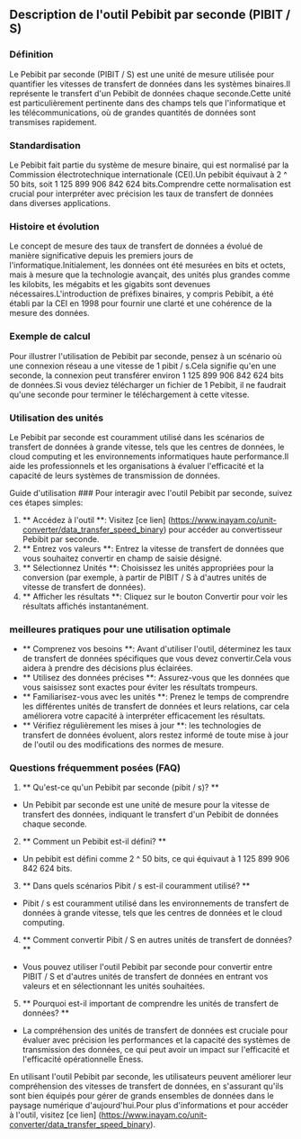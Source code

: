 ## Description de l'outil Pebibit par seconde (PIBIT / S)

### Définition
Le Pebibit par seconde (PIBIT / S) est une unité de mesure utilisée pour quantifier les vitesses de transfert de données dans les systèmes binaires.Il représente le transfert d'un Pebibit de données chaque seconde.Cette unité est particulièrement pertinente dans des champs tels que l'informatique et les télécommunications, où de grandes quantités de données sont transmises rapidement.

### Standardisation
Le Pebibit fait partie du système de mesure binaire, qui est normalisé par la Commission électrotechnique internationale (CEI).Un pebibit équivaut à 2 ^ 50 bits, soit 1 125 899 906 842 624 bits.Comprendre cette normalisation est crucial pour interpréter avec précision les taux de transfert de données dans diverses applications.

### Histoire et évolution
Le concept de mesure des taux de transfert de données a évolué de manière significative depuis les premiers jours de l'informatique.Initialement, les données ont été mesurées en bits et octets, mais à mesure que la technologie avançait, des unités plus grandes comme les kilobits, les mégabits et les gigabits sont devenues nécessaires.L'introduction de préfixes binaires, y compris Pebibit, a été établi par la CEI en 1998 pour fournir une clarté et une cohérence de la mesure des données.

### Exemple de calcul
Pour illustrer l'utilisation de Pebibit par seconde, pensez à un scénario où une connexion réseau a une vitesse de 1 pibit / s.Cela signifie qu'en une seconde, la connexion peut transférer environ 1 125 899 906 842 624 bits de données.Si vous deviez télécharger un fichier de 1 Pebibit, il ne faudrait qu'une seconde pour terminer le téléchargement à cette vitesse.

### Utilisation des unités
Le Pebibit par seconde est couramment utilisé dans les scénarios de transfert de données à grande vitesse, tels que les centres de données, le cloud computing et les environnements informatiques haute performance.Il aide les professionnels et les organisations à évaluer l'efficacité et la capacité de leurs systèmes de transmission de données.

Guide d'utilisation ###
Pour interagir avec l'outil Pebibit par seconde, suivez ces étapes simples:
1. ** Accédez à l'outil **: Visitez [ce lien] (https://www.inayam.co/unit-converter/data_transfer_speed_binary) pour accéder au convertisseur Pebibit par seconde.
2. ** Entrez vos valeurs **: Entrez la vitesse de transfert de données que vous souhaitez convertir en champ de saisie désigné.
3. ** Sélectionnez Unités **: Choisissez les unités appropriées pour la conversion (par exemple, à partir de PIBIT / S à d'autres unités de vitesse de transfert de données).
4. ** Afficher les résultats **: Cliquez sur le bouton Convertir pour voir les résultats affichés instantanément.

### meilleures pratiques pour une utilisation optimale
- ** Comprenez vos besoins **: Avant d'utiliser l'outil, déterminez les taux de transfert de données spécifiques que vous devez convertir.Cela vous aidera à prendre des décisions plus éclairées.
- ** Utilisez des données précises **: Assurez-vous que les données que vous saisissez sont exactes pour éviter les résultats trompeurs.
- ** Familiarisez-vous avec les unités **: Prenez le temps de comprendre les différentes unités de transfert de données et leurs relations, car cela améliorera votre capacité à interpréter efficacement les résultats.
- ** Vérifiez régulièrement les mises à jour **: les technologies de transfert de données évoluent, alors restez informé de toute mise à jour de l'outil ou des modifications des normes de mesure.

### Questions fréquemment posées (FAQ)

1. ** Qu'est-ce qu'un Pebibit par seconde (pibit / s)? **
- Un Pebibit par seconde est une unité de mesure pour la vitesse de transfert des données, indiquant le transfert d'un Pebibit de données chaque seconde.

2. ** Comment un Pebibit est-il défini? **
- Un pebibit est défini comme 2 ^ 50 bits, ce qui équivaut à 1 125 899 906 842 624 bits.

3. ** Dans quels scénarios Pibit / s est-il couramment utilisé? **
- Pibit / s est couramment utilisé dans les environnements de transfert de données à grande vitesse, tels que les centres de données et le cloud computing.

4. ** Comment convertir Pibit / S en autres unités de transfert de données? **
- Vous pouvez utiliser l'outil Pebibit par seconde pour convertir entre PIBIT / S et d'autres unités de transfert de données en entrant vos valeurs et en sélectionnant les unités souhaitées.

5. ** Pourquoi est-il important de comprendre les unités de transfert de données? **
- La compréhension des unités de transfert de données est cruciale pour évaluer avec précision les performances et la capacité des systèmes de transmission des données, ce qui peut avoir un impact sur l'efficacité et l'efficacité opérationnelle Eness.

En utilisant l'outil Pebibit par seconde, les utilisateurs peuvent améliorer leur compréhension des vitesses de transfert de données, en s'assurant qu'ils sont bien équipés pour gérer de grands ensembles de données dans le paysage numérique d'aujourd'hui.Pour plus d'informations et pour accéder à l'outil, visitez [ce lien] (https://www.inayam.co/unit-converter/data_transfer_speed_binary).